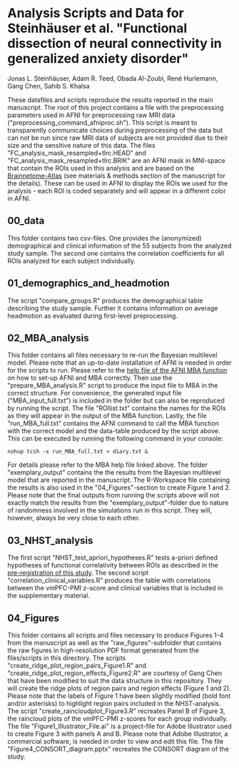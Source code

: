 # Analysis Scripts and Data for Steinhäuser et al. "Functional dissection of neural connectivity in generalized anxiety disorder"
Jonas L. Steinhäuser, Adam R. Teed, Obada Al-Zoubi, René Hurlemann, Gang Chen, Sahib S. Khalsa

These datafiles and scripts reproduce the results reported in the main manuscript.
The root of this project contains a file with the preprocessing parameters used in AFNI for preprocessing raw MRI data ("preprocessing_command_afniproc.sh"). This script is meant to transparently communicate choices during preprocessing of the data but can not be run since raw MRI data of subjects are not provided due to their size and the sensitive nature of this data. 
The files "FC_analysis_mask_resampled+tlrc.HEAD" and "FC_analysis_mask_resampled+tlrc.BRIK" are an AFNI mask in MNI-space that contain the ROIs used in this analysis and are based on the [Brainnetome-Atlas](https://atlas.brainnetome.org/) (see materials & methods section of the manuscript for the details). These can be used in AFNI to display the ROIs we used for the analysis - each ROI is coded separately and will appear in a different color in AFNI.

## 00_data
This folder contains two csv-files. One provides the (anonymized) demographical and clinical information of the 55 subjects from the analyzed study sample. The second one contains the correlation coefficients for all ROIs analyzed for each subject individually. 

## 01_demographics_and_headmotion
The script "compare_groups.R" produces the demographical table describing the study sample. Further it contains information on average headmotion as evaluated during first-level preprocessing. 

## 02_MBA_analysis
This folder contains all files necessary to re-run the Bayesian multilevel model. Please note that an up-to-date installation of AFNI is needed in order for the scripts to run.
Please refer to the [help file of the AFNI MBA function](https://afni.nimh.nih.gov/pub/dist/doc/program_help/MBA.html) on how to set-up AFNI and MBA correctly.
Then use the "prepare_MBA_analysis.R" script to produce the input file to MBA in the correct structure. For convenience, the generated input file ("MBA_input_full.txt") is included in the folder but can also be reproduced by running the script. The file "ROIlist.txt" contains the names for the ROIs as they will appear in the output of the MBA function.
Lastly, the file "run_MBA_full.txt" contains the AFNI command to call the MBA function with the correct model and the data-table produced by the script above. 
This can be executed by running the following command in your console:
```
nohup tcsh -x run_MBA_full.txt > diary.txt &
```
For details please refer to the MBA help file linked above.
The folder "exemplary_output" contains the the results from the Bayesian multilevel model that are reported in the manuscript. The R-Workspace file containing the results is also used in the "04_Figures"-section to create Figure 1 and 2.
Please note that the final outputs from running the scripts above will not exactly match the results from the "exemplary_output"-folder due to nature of randomness involved in the simulations run in this script. They will, however, always be very close to each other.

## 03_NHST_analysis
The first script "NHST_test_apriori_hypotheses.R" tests a-priori defined hypotheses of functional correlativity between ROIs as described in the [pre-registration of this study](https://osf.io/j29qv). The second script "correlation_clinical_variables.R" produces the table with correlations between the vmPFC-PMI z-score and clinical variables that is included in the supplementary material.

## 04_Figures
This folder contains all scripts and files necessary to produce Figures 1-4 from the manuscript as well as the "raw_figures"-subfolder that contains the raw figures in high-resolution PDF format generated from the files/scripts in this directory.
The scripts "create_ridge_plot_region_pairs_Figure1.R" and "create_ridge_plot_region_effects_Figure2.R" are courtesy of Gang Chen that have been modified to suit the data structure in this repository. They will create the ridge plots of region pairs and region effects (Figure 1 and 2). Please note that the labels of Figure 1 have been slightly modified (bold font and/or asterisks) to highlight region pairs included in the NHST-analysis.
The script "create_raincloudplot_Figure3.R" recreates Panel B of Figure 3, the raincloud plots of the vmPFC-PMI z-scores for each group individually.
The file "Figure1_Illustrator_File.ai" is a project-file for Adobe Illustrator used to create Figure 3 with panels A and B. Please note that Adobe Illustrator, a commercial software, is needed in order to view and edit this file. The file "Figure4_CONSORT_diagram.pptx" recreates the CONSORT diagram of the study.
